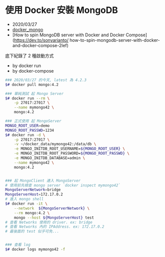 # 使用 Docker 安裝 MongoDB

- 2020/03/27
- [docker_mongo](https://hub.docker.com/_/mongo)
- [How to spin MongoDB server with Docker and Docker Compose](https://dev.to/sonyarianto/
how-to-spin-mongodb-server-with-docker-and-docker-compose-2lef)


底下紀錄了 2 種啟動方式

- by docker run
- by docker-compose


```bash
### 2020/03/27 的今天, latest 為 4.2.3
$# docker pull mongo:4.2

### 單純測試 起 Mongo Server
$# docker run --rm \
    -p 27017:27017 \
    --name mymongo42 \
    mongo:4.2

### 正式使用 起 MongoServer
MONGO_ROOT_USER=demo
MONGO_ROOT_PASSWD=1234
$# docker run -d \
    -p 27017:27017 \
    -v ~/docker_data/mymongo42:/data/db \
    -e MONGO_INITDB_ROOT_USERNAME=${MONGO_ROOT_USER} \
    -e MONGO_INITDB_ROOT_PASSWORD=${MONGO_ROOT_PASSWD} \
    -e MONGO_INITDB_DATABASE=admin \
    --name mymongo42 \
    mongo:4.2


### 起 MongoClient 連入 MongoServer
# 使用前先檢查 mongo server `docker inspect mymongo42`
MongoServerNetwork=bridge
MongoServerHost=172.17.0.2
# 進入 mongo shell
$# docker run -it \
    --network  ${MongoServerNetwork} \
    --rm mongo:4.2 \
    mongo --host ${MongoServerHost} test
# 查看 Networks 使用的 driver. ex: bridge
# 查看 Networks 內的 IPAddress. ex: 172.17.0.2
# 最後面的 test 似乎可免...


### 查看 log
$# docker logs mymongo42 -f
```
